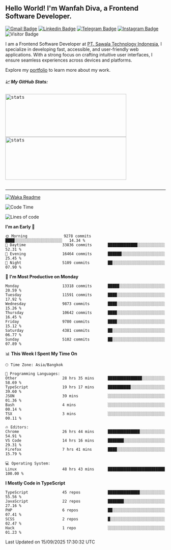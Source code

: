## Hello World! I'm Wanfah Diva, a Frontend Software Developer.

[![Gmail Badge](https://img.shields.io/badge/-Gmail-white?style=plastic&logo=Gmail&link=mailto:aditputrafirmansyah@gmail.com)](mailto:wanfahdivaa@gmail.com)
[![Linkedin Badge](https://img.shields.io/badge/-LinkedIn-blue?style=plastic&logo=Linkedin&link=https://www.linkedin.com/in/aditputrafirmansyah/)](https://www.linkedin.com/in/wanfahdiva/)
[![Telegram Badge](https://img.shields.io/badge/-Telegram-blue?style=plastic&logo=telegram&link=https://t.me/Adithya_13)](https://t.me/wanfahdiva)
[![Instagram Badge](https://img.shields.io/badge/-Instagram-white?style=plastic&logo=instagram&link=https://www.instagram.com/adithya_firmansyahputra/)](https://www.instagram.com/wnfhdva/)
![Visitor Badge](https://visitor-badge.laobi.icu/badge?page_id=wanfahdiva.wanfahdiva)

<p>
I am a Frontend Software Developer at <a href="https://sawala.tech" target="_blank">PT. Sawala Technology Indonesia</a>, I specialize in developing fast, accessible, and user-friendly web applications. With a strong focus on crafting intuitive user interfaces, I ensure seamless experiences across devices and platforms.

Explore my <a href="http://wanfahdiva-com.vercel.app/" target="_blank">portfolio</a> to learn more about my work.
</p>

<h5 align="left">
  
📈 **My GitHub Stats:**

</h5>

<div align="left">
<kbd>
  <img height="135em" width="380em" alt="stats" src="https://github-readme-stats-salesp07.vercel.app/api?username=wanfahdiva&count_private=true&show_icons=true&theme=react&rank_icon=github&border_radius=10&hide_title=true"></kbd>
</kbd>
<kbd>
    <img height="135em" width="380em" alt="stats" src="https://github-readme-activity-graph.vercel.app/graph?username=wanfahdiva&theme=react&hide_title=true"></kbd>
</div>

<br />

---

[![Waka Readme](https://github.com/wanfahdiva/wanfahdiva/actions/workflows/waka.yml/badge.svg)](https://github.com/wanfahdiva/wanfahdiva/actions/workflows/waka.yml)

<!--START_SECTION:waka-->
![Code Time](http://img.shields.io/badge/Code%20Time-2%2C458%20hrs%2020%20mins-blue)

![Lines of code](https://img.shields.io/badge/From%20Hello%20World%20I%27ve%20Written-22.6%20million%20lines%20of%20code-blue)

**I'm an Early 🐤** 

```text
🌞 Morning                9278 commits        ████░░░░░░░░░░░░░░░░░░░░░   14.34 % 
🌆 Daytime                33836 commits       █████████████░░░░░░░░░░░░   52.31 % 
🌃 Evening                16464 commits       ██████░░░░░░░░░░░░░░░░░░░   25.45 % 
🌙 Night                  5109 commits        ██░░░░░░░░░░░░░░░░░░░░░░░   07.90 % 
```
📅 **I'm Most Productive on Monday** 

```text
Monday                   13318 commits       █████░░░░░░░░░░░░░░░░░░░░   20.59 % 
Tuesday                  11591 commits       ████░░░░░░░░░░░░░░░░░░░░░   17.92 % 
Wednesday                9873 commits        ████░░░░░░░░░░░░░░░░░░░░░   15.26 % 
Thursday                 10642 commits       ████░░░░░░░░░░░░░░░░░░░░░   16.45 % 
Friday                   9780 commits        ████░░░░░░░░░░░░░░░░░░░░░   15.12 % 
Saturday                 4381 commits        ██░░░░░░░░░░░░░░░░░░░░░░░   06.77 % 
Sunday                   5102 commits        ██░░░░░░░░░░░░░░░░░░░░░░░   07.89 % 
```


📊 **This Week I Spent My Time On** 

```text
🕑︎ Time Zone: Asia/Bangkok

💬 Programming Languages: 
Other                    28 hrs 35 mins      ███████████████░░░░░░░░░░   58.69 % 
TypeScript               19 hrs 17 mins      ██████████░░░░░░░░░░░░░░░   39.60 % 
JSON                     39 mins             ░░░░░░░░░░░░░░░░░░░░░░░░░   01.36 % 
Bash                     4 mins              ░░░░░░░░░░░░░░░░░░░░░░░░░   00.14 % 
TSX                      3 mins              ░░░░░░░░░░░░░░░░░░░░░░░░░   00.11 % 

🔥 Editors: 
Chrome                   26 hrs 44 mins      ██████████████░░░░░░░░░░░   54.91 % 
VS Code                  14 hrs 16 mins      ███████░░░░░░░░░░░░░░░░░░   29.31 % 
Firefox                  7 hrs 41 mins       ████░░░░░░░░░░░░░░░░░░░░░   15.79 % 

💻 Operating System: 
Linux                    48 hrs 43 mins      █████████████████████████   100.00 % 
```

**I Mostly Code in TypeScript** 

```text
TypeScript               45 repos            ██████████████░░░░░░░░░░░   55.56 % 
JavaScript               22 repos            ███████░░░░░░░░░░░░░░░░░░   27.16 % 
PHP                      6 repos             ██░░░░░░░░░░░░░░░░░░░░░░░   07.41 % 
SCSS                     2 repos             █░░░░░░░░░░░░░░░░░░░░░░░░   02.47 % 
Hack                     1 repo              ░░░░░░░░░░░░░░░░░░░░░░░░░   01.23 % 
```




 Last Updated on 15/09/2025 17:30:32 UTC
<!--END_SECTION:waka-->
